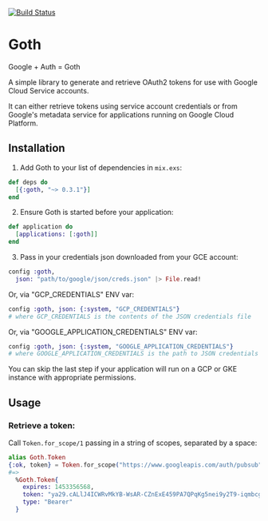 [![Build Status](https://travis-ci.org/peburrows/goth.svg?branch=master)](https://travis-ci.org/peburrows/goth)

# Goth
Google + Auth = Goth

A simple library to generate and retrieve OAuth2 tokens for use with Google Cloud Service accounts.

It can either retrieve tokens using service account credentials or from Google's metadata service for applications running on Google Cloud Platform.

## Installation

1. Add Goth to your list of dependencies in `mix.exs`:
  ```elixir
  def deps do
    [{:goth, "~> 0.3.1"}]
  end
  ```

2. Ensure Goth is started before your application:
  ```elixir
  def application do
    [applications: [:goth]]
  end
  ```

3. Pass in your credentials json downloaded from your GCE account:
  ```elixir
  config :goth,
    json: "path/to/google/json/creds.json" |> File.read!
  ```

  Or, via "GCP_CREDENTIALS" ENV var:
  ```elixir
  config :goth, json: {:system, "GCP_CREDENTIALS"}
  # where GCP_CREDENTIALS is the contents of the JSON credentials file
  ```

  Or, via "GOOGLE_APPLICATION_CREDENTIALS" ENV var:
  ```elixir
  config :goth, json: {:system, "GOOGLE_APPLICATION_CREDENTIALS"}
  # where GOOGLE_APPLICATION_CREDENTIALS is the path to JSON credentials file
  ```


You can skip the last step if your application will run on a GCP or GKE instance with appropriate permissions.

## Usage

### Retrieve a token:
Call `Token.for_scope/1` passing in a string of scopes, separated by a space:
```elixir
alias Goth.Token
{:ok, token} = Token.for_scope("https://www.googleapis.com/auth/pubsub")
#=>
  %Goth.Token{
    expires: 1453356568,
    token: "ya29.cALlJ4ICWRvMkYB-WsAR-CZnExE459PA7QPqKg5nei9y2T9-iqmbcgxq8XrTATNn_BPim",
    type: "Bearer"
  }
```
